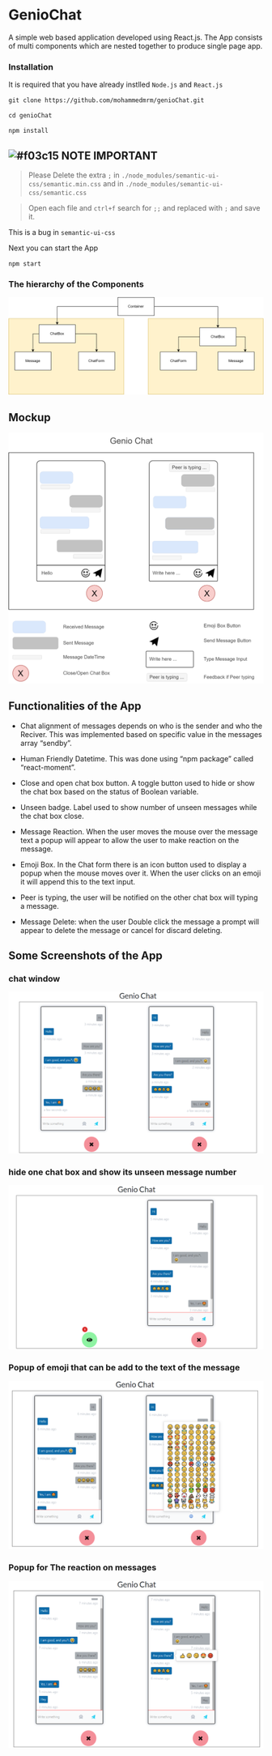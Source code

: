 # GenioChat

A simple web based application developed using React.js. The App consists of multi components which are nested together to produce single page app.

### Installation

It is required that you have already instlled `Node.js` and `React.js`

```
git clone https://github.com/mohammedmrm/genioChat.git
```

```
cd genioChat
```

```
npm install
```

## ![#f03c15](https://via.placeholder.com/15/f03c15/f03c15.png) **NOTE IMPORTANT**

> Please Delete the extra `;` in `./node_modules/semantic-ui-css/semantic.min.css` and in `./node_modules/semantic-ui-css/semantic.css`

> Open each file and `ctrl+f` search for `;;` and replaced with `;` and save it.

This is a bug in `semantic-ui-css`

Next you can start the App

```
npm start
```

### The hierarchy of the Components

![alt text](https://github.com/mohammedmrm/genioChat/blob/main/Doc/Components.drawio.png)

## Mockup

![alt text](https://github.com/mohammedmrm/genioChat/blob/main/Doc/mockup.png)

## Functionalities of the App

- Chat alignment of messages depends on who is the sender and who the Reciver. This was implemented based on specific value in the messages array “sendby”.

- Human Friendly Datetime. This was done using “npm package” called “react-moment”.

- Close and open chat box button. A toggle button used to hide or show the chat box based on the status of Boolean variable.

- Unseen badge. Label used to show number of unseen messages while the chat box close.

- Message Reaction. When the user moves the mouse over the message text a popup will appear to allow the user to make reaction on the message.

- Emoji Box. In the Chat form there is an icon button used to display a popup when the mouse moves over it. When the user clicks on an emoji it will append this to the text input.

- Peer is typing, the user will be notified on the other chat box will typing a message.

- Message Delete: when the user Double click the message a prompt will appear to delete the message or cancel for discard deleting.

## Some Screenshots of the App

### chat window

![alt text](https://github.com/mohammedmrm/genioChat/blob/main/Doc/normal.PNG)

### hide one chat box and show its unseen message number

![alt text](https://github.com/mohammedmrm/genioChat/blob/main/Doc/hiddenbox.PNG)

### Popup of emoji that can be add to the text of the message

![alt text](https://github.com/mohammedmrm/genioChat/blob/main/Doc/emoji.png)

### Popup for The reaction on messages

![alt text](https://github.com/mohammedmrm/genioChat/blob/main/Doc/reaction.png)
